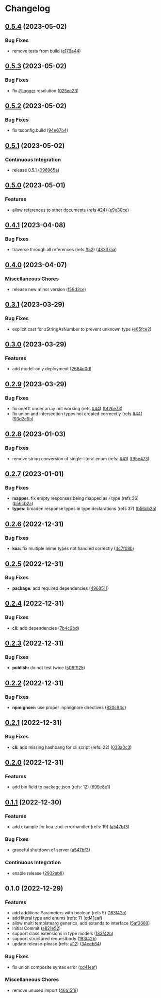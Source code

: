 # Changelog

## [0.5.4](https://github.com/mojadev/pakt/compare/v0.5.3...v0.5.4) (2023-05-02)


### Bug Fixes

* remove tests from build ([e176a44](https://github.com/mojadev/pakt/commit/e176a44ecc0075b68df72afe9c9cc91aad83181b))

## [0.5.3](https://github.com/mojadev/pakt/compare/v0.5.2...v0.5.3) (2023-05-02)


### Bug Fixes

* fix [@logger](https://github.com/logger) resolution ([025ec23](https://github.com/mojadev/pakt/commit/025ec237c31f3c78af49084f799c8e85ed0a159d))

## [0.5.2](https://github.com/mojadev/pakt/compare/v0.5.1...v0.5.2) (2023-05-02)


### Bug Fixes

* fix tsconfig.build ([94e67b4](https://github.com/mojadev/pakt/commit/94e67b412b69fe449ed65daf74c3ae61a43992fe))

## [0.5.1](https://github.com/mojadev/pakt/compare/v0.5.0...v0.5.1) (2023-05-02)


### Continuous Integration

* release 0.5.1 ([096965a](https://github.com/mojadev/pakt/commit/096965a01f316c7460a253f9325a30f0b1c795a7))

## [0.5.0](https://github.com/mojadev/pakt/compare/v0.4.1...v0.5.0) (2023-05-01)


### Features

* allow references to other documents (refs [#24](https://github.com/mojadev/pakt/issues/24)) ([e9e30ce](https://github.com/mojadev/pakt/commit/e9e30cea6e4532c02c0aa1a9581eb178b8f9a1d8))

## [0.4.1](https://github.com/mojadev/pakt/compare/v0.4.0...v0.4.1) (2023-04-08)


### Bug Fixes

* traverse through all references (refs [#52](https://github.com/mojadev/pakt/issues/52)) ([48337aa](https://github.com/mojadev/pakt/commit/48337aa361ac152dd7dd2134e7d8130300f060db))

## [0.4.0](https://github.com/mojadev/pakt/compare/v0.3.1...v0.4.0) (2023-04-07)


### Miscellaneous Chores

* release new minor version ([f58d3ce](https://github.com/mojadev/pakt/commit/f58d3ce176877b2f64ffcbd04a8589319d082f9f))

## [0.3.1](https://github.com/mojadev/pakt/compare/v0.3.0...v0.3.1) (2023-03-29)


### Bug Fixes

* explicit cast for zStringAsNumber to prevent unknown type ([e65fce2](https://github.com/mojadev/pakt/commit/e65fce2c4503d4650e151d1fc5f614760cef95e6))

## [0.3.0](https://github.com/mojadev/pakt/compare/v0.2.9...v0.3.0) (2023-03-29)


### Features

* add model-only deployment ([2684d0d](https://github.com/mojadev/pakt/commit/2684d0de5365f5cf4011ed26643b27f2067bb098))

## [0.2.9](https://github.com/mojadev/pakt/compare/v0.2.8...v0.2.9) (2023-03-29)


### Bug Fixes

* fix oneOf under array not working (refs [#44](https://github.com/mojadev/pakt/issues/44)) ([bf2be73](https://github.com/mojadev/pakt/commit/bf2be736063a98a9889da7cbd60150b8f9a581d3))
* fix union and intersection types not created correectly (refs [#44](https://github.com/mojadev/pakt/issues/44)) ([93d2c9b](https://github.com/mojadev/pakt/commit/93d2c9b58bbcfb1cf207f3ae66650465731e2b0d))

## [0.2.8](https://github.com/mojadev/pakt/compare/v0.2.7...v0.2.8) (2023-01-03)


### Bug Fixes

* remove string conversion of single-literal enum (refs: [#41](https://github.com/mojadev/pakt/issues/41)) ([f95e473](https://github.com/mojadev/pakt/commit/f95e47303b4bf1a061c2533811b68444ce283ed9))

## [0.2.7](https://github.com/mojadev/pakt/compare/v0.2.6...v0.2.7) (2023-01-01)


### Bug Fixes

* **mapper:** fix empty responses being mapped as */* type (refs 36) ([b56cb2a](https://github.com/mojadev/pakt/commit/b56cb2a492c0317fd3be12ae4dbd2c8a3b1e76d9))
* **types:** broaden response types in type declarations  (refs 37) ([b56cb2a](https://github.com/mojadev/pakt/commit/b56cb2a492c0317fd3be12ae4dbd2c8a3b1e76d9))

## [0.2.6](https://github.com/mojadev/pakt/compare/v0.2.5...v0.2.6) (2022-12-31)


### Bug Fixes

* **koa:** fix multiple mime types not handled correctly ([4c7f08b](https://github.com/mojadev/pakt/commit/4c7f08bf09c5de6f83a91486ff6f61ac7d0e9a04))

## [0.2.5](https://github.com/mojadev/pakt/compare/v0.2.4...v0.2.5) (2022-12-31)


### Bug Fixes

* **package:** add required dependencies ([4960511](https://github.com/mojadev/pakt/commit/496051190450b9ad07955e38aa90f4a02b56ad19))

## [0.2.4](https://github.com/mojadev/pakt/compare/v0.2.3...v0.2.4) (2022-12-31)


### Bug Fixes

* **cli:** add dependencies ([7b4c9bd](https://github.com/mojadev/pakt/commit/7b4c9bdc0c11cbabb6536ef0ba10172bb8440541))

## [0.2.3](https://github.com/mojadev/pakt/compare/v0.2.2...v0.2.3) (2022-12-31)


### Bug Fixes

* **publish:** do not test twice ([508f925](https://github.com/mojadev/pakt/commit/508f9255015b1f3cd773c1657a9d70e679275b93))

## [0.2.2](https://github.com/mojadev/pakt/compare/v0.2.1...v0.2.2) (2022-12-31)


### Bug Fixes

* **npmignore:** use proper .npmignore directives ([820c94c](https://github.com/mojadev/pakt/commit/820c94cc9236b43d2ccf96b744be97807a4fb7f3))

## [0.2.1](https://github.com/mojadev/pakt/compare/v0.2.0...v0.2.1) (2022-12-31)


### Bug Fixes

* **cli:** add missing hashbang for cli script (refs: 22) ([033a0c3](https://github.com/mojadev/pakt/commit/033a0c353a2738bbf0ff52b5763bfd3386f2e99d))

## [0.2.0](https://github.com/mojadev/pakt/compare/v0.1.1...v0.2.0) (2022-12-31)


### Features

* add bin field to package.json (refs: 12) ([699e8e1](https://github.com/mojadev/pakt/commit/699e8e15e2bec6bffdec44c90381c2ce1f3f33ea))

## [0.1.1](https://github.com/mojadev/pakt/compare/v0.1.0...v0.1.1) (2022-12-30)


### Features

* add example for koa-zod-errorhandler  (refs: 19) ([a547bf3](https://github.com/mojadev/pakt/commit/a547bf3447dfa1bcaf70166bc86b7141b277a5e8))


### Bug Fixes

* graceful shutdown of server ([a547bf3](https://github.com/mojadev/pakt/commit/a547bf3447dfa1bcaf70166bc86b7141b277a5e8))


### Continuous Integration

* enable release ([2932ab8](https://github.com/mojadev/pakt/commit/2932ab8b64ed434272acb44e1f11b2a91b2c84f0))

## 0.1.0 (2022-12-29)


### Features

* add additionalParameters with boolean (refs 5) ([183f42b](https://github.com/mojadev/pakt/commit/183f42be281cb7fa426517de72f78566bbf132e6))
* add literal type and enums (refs: 7) ([cd41eaf](https://github.com/mojadev/pakt/commit/cd41eaf3e38a183b53cb3759c9b37176798ea644))
* allow multi templatearg generics, add extends to interface ([5af3680](https://github.com/mojadev/pakt/commit/5af36804bec43df7090585493790cccdb7293e03))
* Initial Commit ([a821e52](https://github.com/mojadev/pakt/commit/a821e522cb5224910452dd3c19e118b6ad898683))
* support class extensions in type models ([183f42b](https://github.com/mojadev/pakt/commit/183f42be281cb7fa426517de72f78566bbf132e6))
* support structured requestbody ([183f42b](https://github.com/mojadev/pakt/commit/183f42be281cb7fa426517de72f78566bbf132e6))
* update release-please (refs: [#12](https://github.com/mojadev/pakt/issues/12)) ([34ceb64](https://github.com/mojadev/pakt/commit/34ceb64e5bcbe365cd039718ffc58c51ac849f1d))


### Bug Fixes

* fix union composite syntax error ([cd41eaf](https://github.com/mojadev/pakt/commit/cd41eaf3e38a183b53cb3759c9b37176798ea644))


### Miscellaneous Chores

* remove unused import ([46b15f9](https://github.com/mojadev/pakt/commit/46b15f9b1091fe60851543988b32927b4dba2030))

